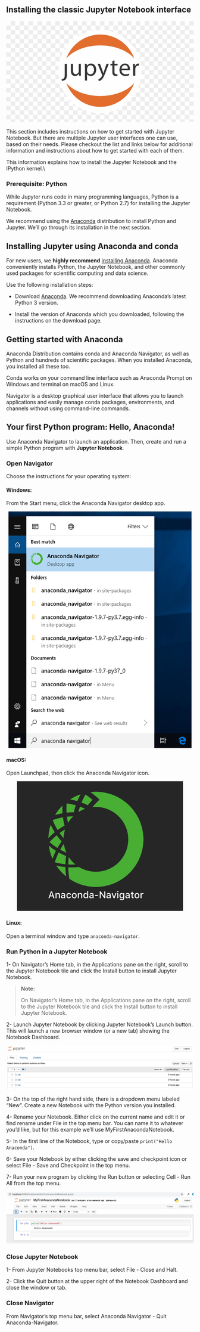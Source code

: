 ## Installing the classic Jupyter Notebook interface
<p align="center">
<img src="assets/jupyter-notebook-icon.png"/>
</p>
This section includes instructions on how to get started with Jupyter Notebook. But there are multiple Jupyter user interfaces one can use, based on their needs. Please checkout the list and links below for additional information and instructions about how to get started with each of them.

This information explains how to install the Jupyter Notebook and the IPython kernel.\

### Prerequisite: Python

While Jupyter runs code in many programming languages, Python is a requirement (Python 3.3 or greater, or Python 2.7) for installing the Jupyter Notebook.

We recommend using the [Anaconda](https://www.anaconda.com/products/distribution) distribution to install Python and Jupyter. We’ll go through its installation in the next section.

## Installing Jupyter using Anaconda and conda

For new users, we **highly recommend** [installing Anaconda](https://www.anaconda.com/products/distribution). Anaconda conveniently installs Python, the Jupyter Notebook, and other commonly used packages for scientific computing and data science.

Use the following installation steps:

* Download [Anaconda](https://www.anaconda.com/products/distribution). We recommend downloading Anaconda’s latest Python 3 version.

* Install the version of Anaconda which you downloaded, following the instructions on the download page.

## Getting started with Anaconda

Anaconda Distribution contains conda and Anaconda Navigator, as well as Python and hundreds of scientific packages. When you installed Anaconda, you installed all these too.

Conda works on your command line interface such as Anaconda Prompt on Windows and terminal on macOS and Linux.

Navigator is a desktop graphical user interface that allows you to launch applications and easily manage conda packages, environments, and channels without using command-line commands.

## Your first Python program: Hello, Anaconda!
Use Anaconda Navigator to launch an application. Then, create and run a simple Python program with **Jupyter Notebook**.

### Open Navigator
Choose the instructions for your operating system: 

#### Windows:
From the Start menu, click the Anaconda Navigator desktop app.

<p align="center">
<img src="assets/win-navigator2.png"/>
</p>

#### macOS:
Open Launchpad, then click the Anaconda Navigator icon.

<p align="center">
<img src="assets/Navigator_Launchpad_icon.png"/>
</p>

#### Linux:
Open a terminal window and type `anaconda-navigator`.

### Run Python in a Jupyter Notebook

1- On Navigator’s Home tab, in the Applications pane on the right, scroll to the Jupyter Notebook tile and click the Install button to install Jupyter Notebook.

> **Note:**
> 
> On Navigator’s Home tab, in the Applications pane on the right, scroll to the Jupyter Notebook tile and click the Install button to install Jupyter Notebook.

2- Launch Jupyter Notebook by clicking Jupyter Notebook’s Launch button.
This will launch a new browser window (or a new tab) showing the Notebook Dashboard.

<p align="center">
<img src="assets/jupyter-dashboard.png"/>
</p>

3- On the top of the right hand side, there is a dropdown menu labeled “New”. Create a new Notebook with the Python version you installed.

4- Rename your Notebook. Either click on the current name and edit it or find rename under File in the top menu bar. You can name it to whatever you’d like, but for this example we’ll use MyFirstAnacondaNotebook.

5- In the first line of the Notebook, type or copy/paste `print("Hello Anaconda")`.

6- Save your Notebook by either clicking the save and checkpoint icon or select File - Save and Checkpoint in the top menu.

7- Run your new program by clicking the Run button or selecting Cell - Run All from the top menu.

<p align="center">
<img src="assets/getting-started_Jupyter.png"/>
</p>

### Close Jupyter Notebook
1- From Jupyter Notebooks top menu bar, select File - Close and Halt.

2- Click the Quit button at the upper right of the Notebook Dashboard and close the window or tab.
### Close Navigator
From Navigator’s top menu bar, select Anaconda Navigator - Quit Anaconda-Navigator.
